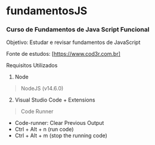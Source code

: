 # fundamentosJS

### Curso de Fundamentos de Java Script Funcional

Objetivo: Estudar e revisar fundamentos de JavaScript

Fonte de estudos: [https://www.cod3r.com.br]

Requisitos Utilizados

1. Node
> NodeJS (v14.6.0)

2. Visual Studio Code + Extensions
> Code Runner
 - Code-runner: Clear Previous Output
 - Ctrl + Alt + n (run code)
 - Ctrl + Alt + m (stop the running code)
